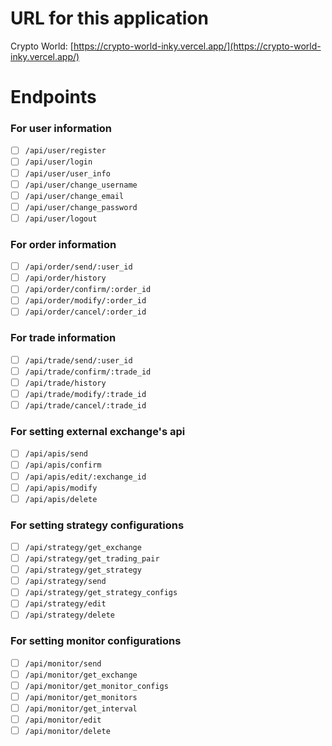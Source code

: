 # URL for this application
Crypto World: [https://crypto-world-inky.vercel.app/](https://crypto-world-inky.vercel.app/)

# Endpoints
### For user information
- [ ] `/api/user/register`
- [ ] `/api/user/login`
- [ ] `/api/user/user_info`
- [ ] `/api/user/change_username`
- [ ] `/api/user/change_email`
- [ ] `/api/user/change_password`
- [ ] `/api/user/logout`

### For order information
- [ ] `/api/order/send/:user_id`
- [ ] `/api/order/history`
- [ ] `/api/order/confirm/:order_id`
- [ ] `/api/order/modify/:order_id`
- [ ] `/api/order/cancel/:order_id`

### For trade information
- [ ] `/api/trade/send/:user_id`
- [ ] `/api/trade/confirm/:trade_id`
- [ ] `/api/trade/history`
- [ ] `/api/trade/modify/:trade_id`
- [ ] `/api/trade/cancel/:trade_id`

### For setting external exchange's api
- [ ] `/api/apis/send`
- [ ] `/api/apis/confirm`
- [ ] `/api/apis/edit/:exchange_id`
- [ ] `/api/apis/modify`
- [ ] `/api/apis/delete`

### For setting strategy configurations
- [ ] `/api/strategy/get_exchange`
- [ ] `/api/strategy/get_trading_pair`
- [ ] `/api/strategy/get_strategy`
- [ ] `/api/strategy/send`
- [ ] `/api/strategy/get_strategy_configs`
- [ ] `/api/strategy/edit`
- [ ] `/api/strategy/delete`

### For setting monitor configurations
- [ ] `/api/monitor/send`
- [ ] `/api/monitor/get_exchange`
- [ ] `/api/monitor/get_monitor_configs`
- [ ] `/api/monitor/get_monitors`
- [ ] `/api/monitor/get_interval`
- [ ] `/api/monitor/edit`
- [ ] `/api/monitor/delete`